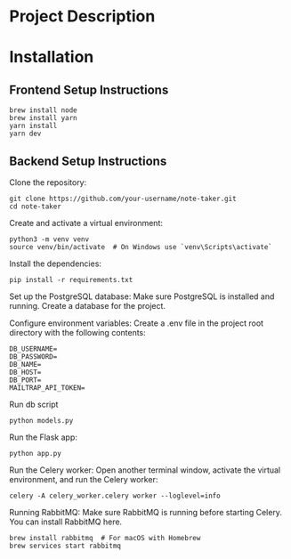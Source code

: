 # Project Description #

# Installation #

## Frontend Setup Instructions ##
```
brew install node
brew install yarn
yarn install
yarn dev
```

## Backend Setup Instructions ##
Clone the repository:
```
git clone https://github.com/your-username/note-taker.git
cd note-taker
```
Create and activate a virtual environment:
```
python3 -m venv venv
source venv/bin/activate  # On Windows use `venv\Scripts\activate`
```
Install the dependencies:
```
pip install -r requirements.txt
```
Set up the PostgreSQL database: Make sure PostgreSQL is installed and running. Create a database for the project.

Configure environment variables:
Create a .env file in the project root directory with the following contents:
```
DB_USERNAME=
DB_PASSWORD=
DB_NAME=
DB_HOST=
DB_PORT=
MAILTRAP_API_TOKEN=
```
Run db script
```
python models.py
```

Run the Flask app:
```
python app.py
```
Run the Celery worker: Open another terminal window, activate the virtual environment, and run the Celery worker:
```
celery -A celery_worker.celery worker --loglevel=info
```
Running RabbitMQ:
Make sure RabbitMQ is running before starting Celery. You can install RabbitMQ here.
```
brew install rabbitmq  # For macOS with Homebrew
brew services start rabbitmq
```

